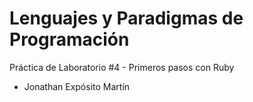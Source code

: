 # Lenguajes y Paradigmas de Programación

Práctica de Laboratorio #4 -  Primeros pasos con Ruby

* Jonathan Expósito Martín
